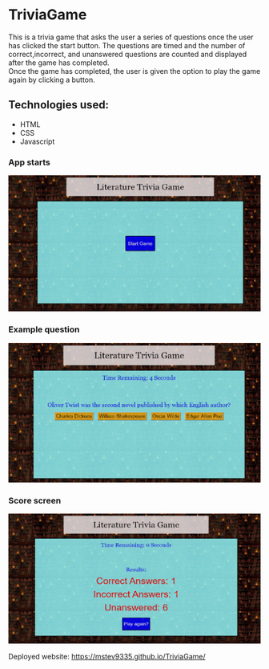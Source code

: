 # TriviaGame

This is a trivia game that asks the user a series of questions once the user has clicked the start button.  The questions are timed and the number of correct,incorrect, and unanswered questions are counted and displayed after the game has completed.  
Once the game has completed, the user is given the option to play the game again by clicking a button.

## Technologies used:
* HTML
* CSS
* Javascript

### App starts
![start](/assets/images/trivia1.png)

### Example question
![question](/assets/images/trivia2.png)

### Score screen
![start](/assets/images/trivia4.png)


Deployed website: https://mstev9335.github.io/TriviaGame/